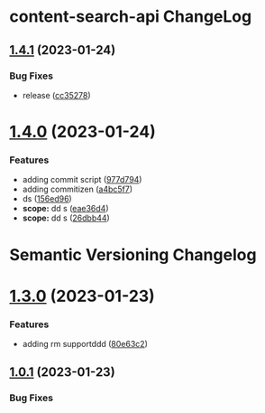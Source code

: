 # content-search-api ChangeLog

## [1.4.1](https://github.com/carlosvegaUnivision/test/compare/v1.4.0...1.4.1) (2023-01-24)


### Bug Fixes

* release ([cc35278](https://github.com/carlosvegaUnivision/test/commit/cc35278a146ac76072dafaeb454e60e071164057))

# [1.4.0](https://github.com/carlosvegaUnivision/test/compare/v1.3.0...v1.4.0) (2023-01-24)


### Features

* adding commit script ([977d794](https://github.com/carlosvegaUnivision/test/commit/977d794bf5f4ad7e8d0948ecb63ed2fb9851f49a))
* adding commitizen ([a4bc5f7](https://github.com/carlosvegaUnivision/test/commit/a4bc5f7ed6ebb0a26ff851bae57e8550d7613bea))
* ds ([156ed96](https://github.com/carlosvegaUnivision/test/commit/156ed9662ab4a9481ff4325edd97b80e43710ab0))
* **scope:** dd s ([eae36d4](https://github.com/carlosvegaUnivision/test/commit/eae36d4f08ebd900c52dc28e54e56943af2ed1e9))
* **scope:** dd s ([26dbb44](https://github.com/carlosvegaUnivision/test/commit/26dbb4426b62bbc45776b78f34df12dbee48039b))

# Semantic Versioning Changelog

# [1.3.0](https://github.com/carlosvegaUnivision/test/compare/v1.2.0...v1.3.0) (2023-01-23)


### Features

* adding rm supportddd ([80e63c2](https://github.com/carlosvegaUnivision/test/commit/80e63c2d9275db856aaa863ecea1883e90174454))

## [1.0.1](https://github.com/carlosvegaUnivision/test/compare/v1.0.0...v1.0.1) (2023-01-23)


### Bug Fixes
